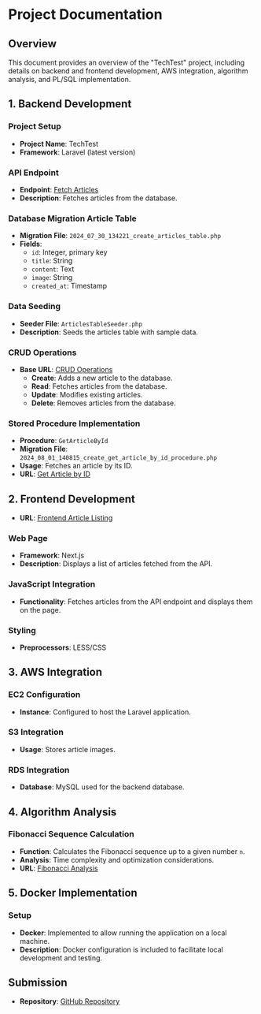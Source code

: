 # Project Documentation

## Overview
This document provides an overview of the "TechTest" project, including details on backend and frontend development, AWS integration, algorithm analysis, and PL/SQL implementation.

## 1. Backend Development

### Project Setup
- **Project Name**: TechTest
- **Framework**: Laravel (latest version)

### API Endpoint
- **Endpoint**: [Fetch Articles](http://ec2-18-191-103-114.us-east-2.compute.amazonaws.com/api/articles)
- **Description**: Fetches articles from the database.

### Database Migration Article Table
- **Migration File**: `2024_07_30_134221_create_articles_table.php`
- **Fields**:
    - `id`: Integer, primary key
    - `title`: String
    - `content`: Text
    - `image`: String
    - `created_at`: Timestamp

### Data Seeding
- **Seeder File**: `ArticlesTableSeeder.php`
- **Description**: Seeds the articles table with sample data.

### CRUD Operations
- **Base URL**: [CRUD Operations](http://ec2-18-191-103-114.us-east-2.compute.amazonaws.com)
    - **Create**: Adds a new article to the database.
    - **Read**: Fetches articles from the database.
    - **Update**: Modifies existing articles.
    - **Delete**: Removes articles from the database.

### Stored Procedure Implementation
- **Procedure**: `GetArticleById`
- **Migration File**: `2024_08_01_140815_create_get_article_by_id_procedure.php`
- **Usage**: Fetches an article by its ID.
- **URL**: [Get Article by ID](http://ec2-18-191-103-114.us-east-2.compute.amazonaws.com/getArticle)

## 2. Frontend Development
- **URL**: [Frontend Article Listing](http://ec2-18-191-103-114.us-east-2.compute.amazonaws.com/frontend)

### Web Page
- **Framework**: Next.js
- **Description**: Displays a list of articles fetched from the API.

### JavaScript Integration
- **Functionality**: Fetches articles from the API endpoint and displays them on the page.

### Styling
- **Preprocessors**: LESS/CSS

## 3. AWS Integration

### EC2 Configuration
- **Instance**: Configured to host the Laravel application.

### S3 Integration
- **Usage**: Stores article images.

### RDS Integration
- **Database**: MySQL used for the backend database.

## 4. Algorithm Analysis

### Fibonacci Sequence Calculation
- **Function**: Calculates the Fibonacci sequence up to a given number `n`.
- **Analysis**: Time complexity and optimization considerations.
- **URL**: [Fibonacci Analysis](http://ec2-18-191-103-114.us-east-2.compute.amazonaws.com/index.php/fibonacci)

## 5. Docker Implementation

### Setup
- **Docker**: Implemented to allow running the application on a local machine.
- **Description**: Docker configuration is included to facilitate local development and testing.

## Submission
- **Repository**: [GitHub Repository](https://github.com/muhammadrao1988/techTest)
